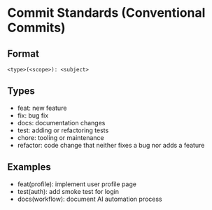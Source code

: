 # Commit Standards (Conventional Commits)

## Format
```
<type>(<scope>): <subject>
```

## Types
- feat: new feature
- fix: bug fix
- docs: documentation changes
- test: adding or refactoring tests
- chore: tooling or maintenance
- refactor: code change that neither fixes a bug nor adds a feature

## Examples
- feat(profile): implement user profile page
- test(auth): add smoke test for login
- docs(workflow): document AI automation process
